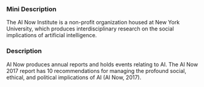 ### Mini Description

The AI Now Institute is a non-profit organization housed at New York University, which produces interdisciplinary research on the social implications of artificial intelligence. 

### Description

AI Now produces annual reports and holds events relating to AI. The AI Now 2017 report has 10 recommendations for managing the profound social, ethical, and political implications of AI (AI Now, 2017).

